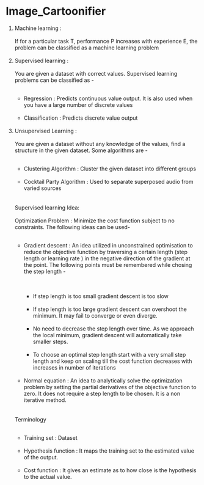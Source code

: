 # Image_Cartoonifier
<ol>
  <li>Machine learning :</li>
</br>
 If for a particular task T, performance P increases with experience E, the problem can be classified as a machine learning problem
 </br>
 </br>
 <li>Supervised learning :</li>
 </br>
You are given a dataset with correct values. Supervised learning problems can be classified as -
</br>
</br>
<ul>
<li>Regression : Predicts continuous value output. It is also used when you have a large number of discrete values</li>
</br>
<li>Classification : Predicts discrete value output</li>
</br>
</ul>
<li>Unsupervised Learning :</li>
</br>
You are given a dataset without any knowledge of the values, find a structure in the given dataset. Some algorithms are -
</br>
</br>
<ul>
<li>Clustering Algorithm : Cluster the given dataset into different groups</li>
</br>
<li>Cocktail Party Algorithm : Used to separate superposed audio from varied sources</li>
</br>
</br>
</ul>
Supervised learning Idea:
</br>
</br>
Optimization Problem : Minimize the cost function subject to no constraints. The following ideas can be used-
</br>
</br>
<ul>
    <li>Gradient descent : An idea utilized in unconstrained optimisation to reduce the objective function by traversing a certain length (step length or learning rate ) in the negative direction of the gradient at the point. The following points must be remembered while chosing the step length -</li>
   <ul>
     </br>
  </br>
     <li>If step length is too small gradient descent is too slow</li>
     </br>
      <li>If step length is too large gradient descent can overshoot the minimum. It may fail to converge or even diverge.</li>
     </br>
      <li>No need to decrease the step length over time. As we approach the local minimum, gradient descent will automatically take smaller steps.</li>
     </br>
      <li>To choose an optimal step length start with a very small step length and keep on scaling till the cost function decreases with increases in number of iterations </li>
     </br>
   </ul>
   <li>Normal equation : An idea to analytically solve the optimization problem by setting the partial derivatives of the objective function to zero. It does not require a step length to be chosen. It is a non iterative method. </li>
    </ul>
</br>
</br>
Terminology
</br>
</br>
<ul>
  <li>Training set : Dataset</li>
  </br>
    <li>Hypothesis function : It maps the training set to the estimated value of the output.</li>
    </br>
    <li>Cost function : It gives an estimate as to how close is the hypothesis to the actual value.</li>
    </br>


  </ul>

</ol>

 
